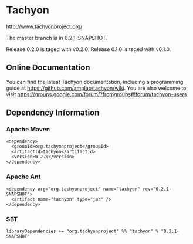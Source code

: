 Tachyon
=======

<http://www.tachyonproject.org/>

The master branch is in 0.2.1-SNAPSHOT.

Release 0.2.0 is taged with v0.2.0.
Release 0.1.0 is taged with v0.1.0.

## Online Documentation

You can find the latest Tachyon documentation, including a programming
guide at <https://github.com/amplab/tachyon/wiki>. You are also welcome
to visit <https://groups.google.com/forum/?fromgroups#!forum/tachyon-users>


## Dependency Information

### Apache Maven

    <dependency>
      <groupId>org.tachyonproject</groupId>
      <artifactId>tachyon</artifactId>
      <version>0.2.0</version>
    </dependency>

### Apache Ant

    <dependency org="org.tachyonproject" name="tachyon" rev="0.2.1-SNAPSHOT">
      <artifact name="tachyon" type="jar" />
    </dependency>

### SBT

    libraryDependencies += "org.tachyonproject" %% "tachyon" % "0.2.1-SNAPSHOT"
